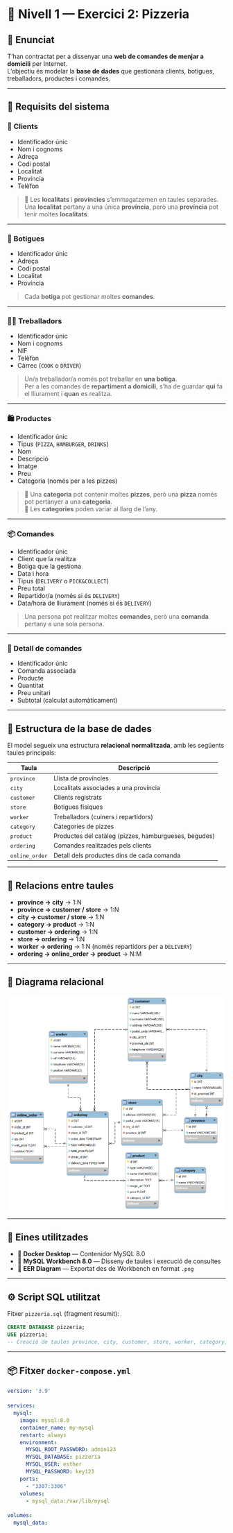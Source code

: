 # 🍕 Nivell 1 — Exercici 2: Pizzeria

## 📄 Enunciat
T’han contractat per a dissenyar una **web de comandes de menjar a domicili** per Internet.  
L’objectiu és modelar la **base de dades** que gestionarà clients, botigues, treballadors, productes i comandes.

---

## 🧾 Requisits del sistema

### 👥 Clients
- Identificador únic  
- Nom i cognoms  
- Adreça  
- Codi postal  
- Localitat  
- Província  
- Telèfon  

> 🔸 Les **localitats** i **províncies** s’emmagatzemen en taules separades.  
> Una **localitat** pertany a una única **província**, però una **província** pot tenir moltes **localitats**.

---

### 🏪 Botigues
- Identificador únic  
- Adreça  
- Codi postal  
- Localitat  
- Província  

> Cada **botiga** pot gestionar moltes **comandes**.

---

### 👨‍🍳 Treballadors
- Identificador únic  
- Nom i cognoms  
- NIF  
- Telèfon  
- Càrrec (`COOK` o `DRIVER`)  

> Un/a treballador/a només pot treballar en **una botiga**.  
> Per a les comandes de **repartiment a domicili**, s’ha de guardar **qui** fa el lliurament i **quan** es realitza.

---

### 🛍️ Productes
- Identificador únic  
- Tipus (`PIZZA`, `HAMBURGER`, `DRINKS`)  
- Nom  
- Descripció  
- Imatge  
- Preu  
- Categoria (només per a les pizzes)

> 🔸 Una **categoria** pot contenir moltes **pizzes**, però una **pizza** només pot pertànyer a una **categoria**.  
> 🔸 Les **categories** poden variar al llarg de l’any.

---

### 📦 Comandes
- Identificador únic  
- Client que la realitza  
- Botiga que la gestiona  
- Data i hora  
- Tipus (`DELIVERY` o `PICK&COLLECT`)  
- Preu total  
- Repartidor/a (només si és `DELIVERY`)  
- Data/hora de lliurament (només si és `DELIVERY`)

> Una persona pot realitzar moltes **comandes**, però una **comanda** pertany a una sola persona.

---

### 🧾 Detall de comandes
- Identificador únic  
- Comanda associada  
- Producte  
- Quantitat  
- Preu unitari  
- Subtotal (calculat automàticament)

---

## 🧱 Estructura de la base de dades

El model segueix una estructura **relacional normalitzada**, amb les següents taules principals:

| Taula | Descripció |
|--------|-------------|
| `province` | Llista de províncies |
| `city` | Localitats associades a una província |
| `customer` | Clients registrats |
| `store` | Botigues físiques |
| `worker` | Treballadors (cuiners i repartidors) |
| `category` | Categories de pizzes |
| `product` | Productes del catàleg (pizzes, hamburgueses, begudes) |
| `ordering` | Comandes realitzades pels clients |
| `online_order` | Detall dels productes dins de cada comanda |

---

## 🔗 Relacions entre taules

- **province → city** → 1:N  
- **province → customer / store** → 1:N  
- **city → customer / store** → 1:N  
- **category → product** → 1:N  
- **customer → ordering** → 1:N  
- **store → ordering** → 1:N  
- **worker → ordering** → 1:N (només repartidors per a `DELIVERY`)  
- **ordering → online_order → product** → N:M  

---

## 🧩 Diagrama relacional

![Model relacional de la pizzeria](src/pizzeria_model.png)

---

## 🧰 Eines utilitzades

- 🐳 **Docker Desktop** — Contenidor MySQL 8.0  
- 💾 **MySQL Workbench 8.0** — Disseny de taules i execució de consultes  
- 🧩 **EER Diagram** — Exportat des de Workbench en format `.png`

---

## ⚙️ Script SQL utilitzat

Fitxer `pizzeria.sql` (fragment resumit):

```sql
CREATE DATABASE pizzeria;
USE pizzeria;
-- Creació de taules province, city, customer, store, worker, category, product, ordering, online_order
```
---

## 📦 Fitxer `docker-compose.yml`

```yaml
version: '3.9'

services:
  mysql:
    image: mysql:8.0
    container_name: my-mysql
    restart: always
    environment:
      MYSQL_ROOT_PASSWORD: admin123
      MYSQL_DATABASE: pizzeria
      MYSQL_USER: esther
      MYSQL_PASSWORD: key123
    ports:
      - "3307:3306"
    volumes:
      - mysql_data:/var/lib/mysql

volumes:
  mysql_data:
```
